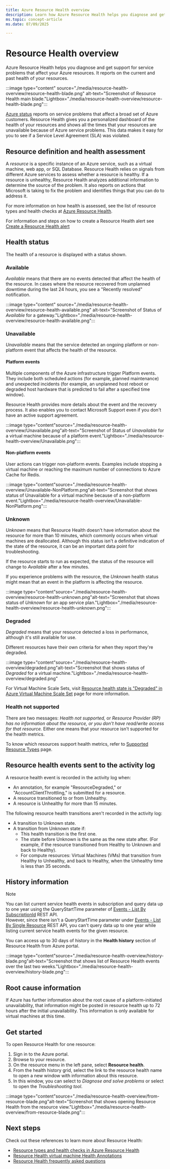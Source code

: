 ```yaml
---
title: Azure Resource Health overview
description: Learn how Azure Resource Health helps you diagnose and get support for service problems that affect your Azure resources.
ms.topic: concept-article
ms.date: 07/09/2025

---
```

# Resource Health overview
 
Azure Resource Health helps you diagnose and get support for service problems that affect your Azure resources. It reports on the current and past health of your resources.

:::image type="content" source="./media/resource-health-overview/resource-health-blade.png" alt-text="Screenshot of Resource Health main blade."Lightbox="./media/resource-health-overview/resource-health-blade.png":::

[Azure status](https://azure.status.microsoft) reports on service problems that affect a broad set of Azure customers. Resource Health gives you a personalized dashboard of the health of your resources and shows all the times that your resources are unavailable because of Azure service problems. This data makes it easy for you to see if a Service Level Agreement (SLA) was violated.

## Resource definition and health assessment

A *resource* is a specific instance of an Azure service, such as a virtual machine, web app, or SQL Database. Resource Health relies on signals from different Azure services to assess whether a resource is healthy. If a resource is unhealthy, Resource Health analyzes additional information to determine the source of the problem. It also reports on actions that Microsoft is taking to fix the problem and identifies things that you can do to address it.

For more information on how health is assessed, see the list of resource types and health checks at [Azure Resource Health](resource-health-checks-resource-types.md).

For information and steps on how to create a Resource Health alert see [Create a Resource Health alert](resource-health-alert-monitor-guide.md)

## Health status

The health of a resource is displayed with a status shown.

### Available

*Available* means that there are no events detected that affect the health of the resource. In cases where the resource recovered from unplanned downtime during the last 24 hours, you see a "Recently resolved" notification.

:::image type="content" source="./media/resource-health-overview/resource-health-available.png" alt-text="Screenshot of Status of *Available* for a gateway."Lightbox="./media/resource-health-overview/resource-health-available.png":::

### Unavailable

*Unavailable* means that the service detected an ongoing platform or non-platform event that affects the health of the resource.

#### Platform events

Multiple components of the Azure infrastructure trigger Platform events. They include both scheduled actions (for example, planned maintenance) and unexpected incidents (for example, an unplanned host reboot or degraded host hardware that is predicted to fail after a specified time window).

Resource Health provides more details about the event and the recovery process. It also enables you to contact Microsoft Support even if you don't have an active support agreement.

:::image type="content"source="./media/resource-health-overview/Unavailable.png"alt-text="Screenshot of Status of *Unavailable* for a virtual machine because of a platform event."Lightbox="./media/resource-health-overview/Unavailable.png":::

#### Non-platform events

User actions can trigger non-platform events. Examples include stopping a virtual machine or reaching the maximum number of connections to Azure Cache for Redis.

:::image type="content"source="./media/resource-health-overview/Unavailable-NonPlatform.png"alt-text="Screenshot that shows status of Unavailable for a virtual machine because of a non-platform event."Lightbox="./media/resource-health-overview/Unavailable-NonPlatform.png":::

### Unknown

*Unknown* means that Resource Health doesn't have information about the resource for more than 10 minutes, which commonly occurs when virtual machines are deallocated. Although this status isn't a definitive indication of the state of the resource, it can be an important data point for troubleshooting.

If the resource starts to run as expected, the status of the resource will change to *Available* after a few minutes.

If you experience problems with the resource, the *Unknown* health status might mean that an event in the platform is affecting the resource.


:::image type="content"source="./media/resource-health-overview/resource-health-unknown.png"alt-text="Screenshot that shows status of *Unknown* for an app service plan."Lightbox="./media/resource-health-overview/resource-health-unknown.png":::

### Degraded

*Degraded* means that your resource detected a loss in performance, although it's still available for use.

Different resources have their own criteria for when they report they're degraded.

:::image type="content"source="./media/resource-health-overview/degraded.png"alt-text="Screenshot that shows status of *Degraded* for a virtual machine."Lightbox="./media/resource-health-overview/degraded.png"

For Virtual Machine Scale Sets, visit [Resource health state is "Degraded" in Azure Virtual Machine Scale Set](/troubleshoot/azure/virtual-machine-scale-sets/resource-health-degraded-state) page for more information.

### Health not supported

There are two messages: *Health not supported,* or *Resource Provider (RP) has no information about the resource, or you don't have read/write access for that resource.* Either one means that your resource isn't supported for the health metrics.

To know which resources support health metrics, refer to [Supported Resource Types](resource-health-checks-resource-types.md) page.

## Resource health events sent to the activity log

A resource health event is recorded in the activity log when:
- An annotation, for example "ResourceDegraded," or "AccountClientThrottling," is submitted for a resource.
- A resource transitioned to or from Unhealthy.
- A resource is Unhealthy for more than 15 minutes.

The following resource health transitions aren't recorded in the activity log:
- A transition to Unknown state.
- A transition from Unknown state if:
    - This health transition is the first one.
    - The state before Unknown is the same as the new state after. (For example, if the resource transitioned from Healthy to Unknown and back to Healthy).
    - For compute resources: Virtual Machines (VMs) that transition from Healthy to Unhealthy, and back to Healthy, when the Unhealthy time is less than 35 seconds.

## History information

> [!NOTE]
> You can list current service health events in subscription and query data up to one year using the QueryStartTime parameter of [Events - List By SubscriptionId](/rest/api/resourcehealth/2022-05-01/events/list-by-subscription-id) REST API.<br>
> However, since there isn't a QueryStartTime parameter under [Events - List By Single Resource](/rest/api/resourcehealth/2022-05-01/events/list-by-single-resource) REST API, you can't query data up to one year while listing current service health events for the given resource.
 
You can access up to 30 days of history in the **Health history** section of Resource Health from Azure portal.

:::image type="content"source="./media/resource-health-overview/history-blade.png"alt-text="Screenshot that shows list of Resource Health events over the last two weeks."Lightbox="./media/resource-health-overview/history-blade.png":::

## Root cause information

If Azure has further information about the root cause of a platform-initiated unavailability, that information might be posted in resource health up to 72 hours after the initial unavailability. This information is only available for virtual machines at this time. 

## Get started

To open Resource Health for one resource:

1. Sign in to the Azure portal.
2. Browse to your resource.
3. On the resource menu in the left pane, select **Resource health**.
4. From the health history grid, select the link to the resource health name to open a new window with information about this resource.
1. In this window, you can select to *Diagnose and solve problems* or select to open the *Troubleshooting tool*.

:::image type="content"source="./media/resource-health-overview/from-resource-blade.png"alt-text="Screenshot that shows opening Resource Health from the resource view."Lightbox="./media/resource-health-overview/from-resource-blade.png":::


## Next steps

Check out these references to learn more about Resource Health:
-  [Resource types and health checks in Azure Resource Health](resource-health-checks-resource-types.md)
-  [Resource Health virtual machine Health Annotations](resource-health-vm-annotation.md)
-  [Resource Health frequently asked questions](resource-health-faq.yml)
